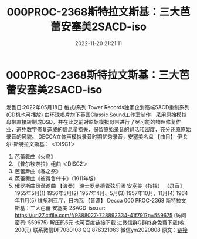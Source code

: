 ﻿---
title: 000PROC-2368斯特拉文斯基：三大芭蕾安塞美2SACD-iso
date: 2022-11-20 21:21:11
categories: 新碟专辑、稀有等精品
tags: 纯音雅乐
---
# 000PROC-2368斯特拉文斯基：三大芭蕾安塞美2SACD-iso

发售日:2022年05月18日
格式/系列:Tower Records独家企划高端SACD重制系列(CD机也可播放)
由环球唱片旗下英国Classic
Sound工作室制作，采用原始模拟母带直接转制成DSD，并在此之前对原始模拟母带进行了尽可能的物理修复作业，避免数字修复造成的信息量损失，保留原始录音的鲜活和密度，充分还原原始录音的风貌。
DECCA立体声模拟录音时期优秀录音，安塞美名盘
【曲目】
伊戈尔-斯特拉文斯基：
＜DISC1＞
1. 芭蕾舞曲《火鸟》
2. 《普尔钦奈拉》组曲
＜DISC2＞
3. 芭蕾舞曲《春之祭》
4. 芭蕾舞曲《彼得鲁什卡》（1911年版）
5. 俄罗斯曲风谐谑曲
【演奏】
瑞士罗曼德管弦乐团
安塞美（指挥）
【录音】
1955年5月(1)
1956年5月(2)
1957年4月、5月(3)
1957年10月、11月(4)
1964年11月(5)
维多利亚厅，日内瓦
【音源】
Decca
000 PROC-2368 斯特拉文斯基：三大芭蕾 安塞美
2SACD-iso.rar: https://url27.ctfile.com/f/9388027-728892334-41f791?p=559675
(访问密码: 559675)
解压码5元
也可百度链接下载
进微信群Q群终身免费下载(收200元)
联系微信DF7080108 QQ 876321063
微信ym2020808
原文：[链接](https://blog.sina.com.cn/s/blog_1647c7e76010310ck.html)
